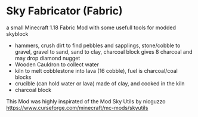 # Sky Fabricator (Fabric)
a small Minecraft 1.18 Fabric Mod with some usefull tools for modded skyblock

* hammers, crush dirt to find pebbles and sapplings, stone/cobble to gravel, gravel to sand, sand to clay, charcoal block gives 8 charcoal and may drop diamond nugget
* Wooden Cauldron to collect water
* kiln to melt cobblestone into lava (16 cobble), fuel is charcoal/coal blocks
* crucible (can hold water or lava) made of clay, and cooked in the kiln
* charcoal block 

This Mod was highly inspirated of the Mod Sky Utils by nicguzzo
https://www.curseforge.com/minecraft/mc-mods/skyutils
